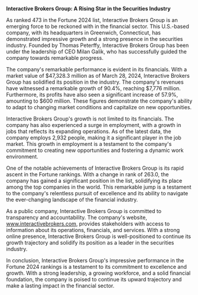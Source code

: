 **Interactive Brokers Group: A Rising Star in the Securities Industry**

As ranked 473 in the Fortune 2024 list, Interactive Brokers Group is an emerging force to be reckoned with in the financial sector. This U.S.-based company, with its headquarters in Greenwich, Connecticut, has demonstrated impressive growth and a strong presence in the securities industry. Founded by Thomas Peterffy, Interactive Brokers Group has been under the leadership of CEO Milan Galik, who has successfully guided the company towards remarkable progress.

The company's remarkable performance is evident in its financials. With a market value of $47,328.3 million as of March 28, 2024, Interactive Brokers Group has solidified its position in the industry. The company's revenues have witnessed a remarkable growth of 90.4%, reaching $7,776 million. Furthermore, its profits have also seen a significant increase of 57.9%, amounting to $600 million. These figures demonstrate the company's ability to adapt to changing market conditions and capitalize on new opportunities.

Interactive Brokers Group's growth is not limited to its financials. The company has also experienced a surge in employment, with a growth in jobs that reflects its expanding operations. As of the latest data, the company employs 2,932 people, making it a significant player in the job market. This growth in employment is a testament to the company's commitment to creating new opportunities and fostering a dynamic work environment.

One of the notable achievements of Interactive Brokers Group is its rapid ascent in the Fortune rankings. With a change in rank of 263.0, the company has gained a significant position in the list, solidifying its place among the top companies in the world. This remarkable jump is a testament to the company's relentless pursuit of excellence and its ability to navigate the ever-changing landscape of the financial industry.

As a public company, Interactive Brokers Group is committed to transparency and accountability. The company's website, www.interactivebrokers.com, provides stakeholders with access to information about its operations, financials, and services. With a strong online presence, Interactive Brokers Group is well-positioned to continue its growth trajectory and solidify its position as a leader in the securities industry.

In conclusion, Interactive Brokers Group's impressive performance in the Fortune 2024 rankings is a testament to its commitment to excellence and growth. With a strong leadership, a growing workforce, and a solid financial foundation, the company is poised to continue its upward trajectory and make a lasting impact in the financial sector.